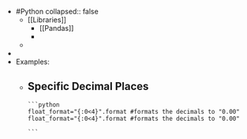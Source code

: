 - #Python
  collapsed:: false
	- [[Libraries]]
		- [[Pandas]]
		-
	-
-
- Examples:
	- Specific Decimal Places
		-
		  ```python
		  float_format="{:0<4}".format #formats the decimals to "0.00"
		  float_format="{:0<4}".format #formats the decimals to "0.00"
		  
		  ```